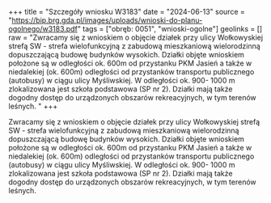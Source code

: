 +++
title = "Szczegóły wniosku W3183"
date = "2024-06-13"
source = "https://bip.brg.gda.pl/images/uploads/wnioski-do-planu-ogolnego/w3183.pdf"
tags = ["obręb: 0051", "wnioski-ogolne"]
geolinks = []
raw = "Zwracamy się z wnioskiem o objęcie działek przy ulicy Wołkowyskiej strefą SW - strefa wielofunkcyjną z zabudową mieszkaniową wielorodzinną dopuszczającą budowę budynków wysokich. Działki objęte wnioskiem położone są w odległości ok. 600m od przystanku PKM Jasień a także w niedalekiej (ok. 600m) odległości od przystanków transportu publicznego (autobusy) w ciągu ulicy Myśliwskiej. W odległości ok. 900- 1000 m zlokalizowana jest szkoła podstawowa (SP nr 2). Działki mają także dogodny dostęp do urządzonych obszarów rekreacyjnych, w tym terenów leśnych. "
+++

Zwracamy się z wnioskiem o objęcie działek przy ulicy Wołkowyskiej strefą SW - strefa wielofunkcyjną z
zabudową mieszkaniową wielorodzinną dopuszczającą budowę budynków wysokich. Działki objęte
wnioskiem położone są w odległości ok. 600m od przystanku PKM Jasień a także w niedalekiej (ok. 600m)
odległości od przystanków transportu publicznego (autobusy) w ciągu ulicy Myśliwskiej. W odległości ok. 900-
1000 m zlokalizowana jest szkoła podstawowa (SP nr 2). Działki mają także dogodny dostęp do urządzonych
obszarów rekreacyjnych, w tym terenów leśnych.



